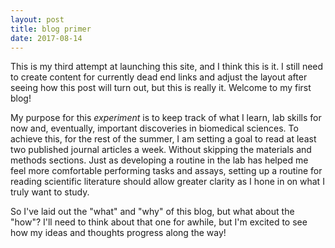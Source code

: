 ```yaml
---
layout: post
title: blog primer
date: 2017-08-14
---
```


This is my third attempt at launching this site, and I think this is it. I still need to create content for currently dead end links and adjust the layout after seeing how this post will turn out, but this is really it. Welcome to my first blog!

My purpose for this *experiment* is to keep track of what I learn, lab skills for now and, eventually, important discoveries in biomedical sciences. To achieve this, for the rest of the summer, I am setting a goal to read at least two published journal articles a week. Without skipping the materials and methods sections. Just as developing a routine in the lab has helped me feel more comfortable performing tasks and assays, setting up a routine for reading scientific literature should allow greater clarity as I hone in on what I truly want to study.

So I've laid out the "what" and "why" of this blog, but what about the "how"? I'll need to think about that one for awhile, but I'm excited to see how my ideas and thoughts progress along the way!

